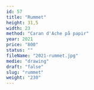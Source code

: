 ```yaml
---
id: 57
title: "Rummet"
height: 31,5
width: 23
method: "Caran d'Ache på papir"
year: 2021
price: "800"
status: ""
fileName: "2021-rummet.jpg"
medie: "drawing"
draft: "false"
slug: "rummet"
weight: "230"
---
```


